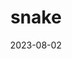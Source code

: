 ---
title: "snake"
cc-type: reptile
date: 2023-08-02
hashtag: snake
tags:
  - reptile
  - animal
type-of:
  - reptile
---